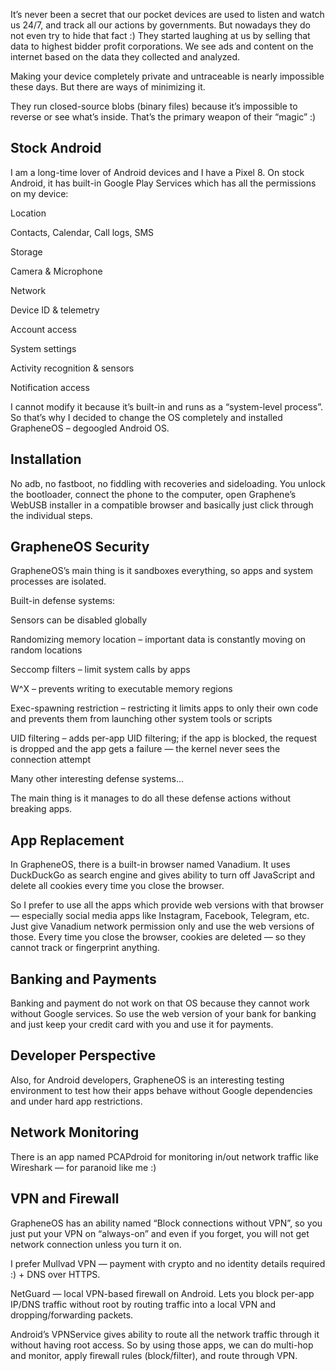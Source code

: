 It’s never been a secret that our pocket devices are used to listen and watch us 24/7, and track all our actions by governments. But nowadays they do not even try to hide that fact :) They started laughing at us by selling that data to highest bidder profit corporations. We see ads and content on the internet based on the data they collected and analyzed.

Making your device completely private and untraceable is nearly impossible these days. But there are ways of minimizing it.

They run closed-source blobs (binary files) because it’s impossible to reverse or see what’s inside. That’s the primary weapon of their “magic” :)

## Stock Android
I am a long-time lover of Android devices and I have a Pixel 8.
On stock Android, it has built-in Google Play Services which has all the permissions on my device:

Location

Contacts, Calendar, Call logs, SMS

Storage

Camera & Microphone

Network

Device ID & telemetry

Account access

System settings

Activity recognition & sensors

Notification access

I cannot modify it because it’s built-in and runs as a “system-level process”.
So that’s why I decided to change the OS completely and installed GrapheneOS – degoogled Android OS.

## Installation
No adb, no fastboot, no fiddling with recoveries and sideloading.
You unlock the bootloader, connect the phone to the computer, open Graphene’s WebUSB installer in a compatible browser and basically just click through the individual steps.

## GrapheneOS Security
GrapheneOS’s main thing is it sandboxes everything, so apps and system processes are isolated.

Built-in defense systems:

Sensors can be disabled globally

Randomizing memory location – important data is constantly moving on random locations

Seccomp filters – limit system calls by apps

W^X – prevents writing to executable memory regions

Exec-spawning restriction – restricting it limits apps to only their own code and prevents them from launching other system tools or scripts

UID filtering – adds per-app UID filtering; if the app is blocked, the request is dropped and the app gets a failure — the kernel never sees the connection attempt

Many other interesting defense systems...

The main thing is it manages to do all these defense actions without breaking apps.

## App Replacement
In GrapheneOS, there is a built-in browser named Vanadium.
It uses DuckDuckGo as search engine and gives ability to turn off JavaScript and delete all cookies every time you close the browser.

So I prefer to use all the apps which provide web versions with that browser — especially social media apps like Instagram, Facebook, Telegram, etc.
Just give Vanadium network permission only and use the web versions of those.
Every time you close the browser, cookies are deleted — so they cannot track or fingerprint anything.

## Banking and Payments
Banking and payment do not work on that OS because they cannot work without Google services.
So use the web version of your bank for banking and just keep your credit card with you and use it for payments.

## Developer Perspective
Also, for Android developers, GrapheneOS is an interesting testing environment to test how their apps behave without Google dependencies and under hard app restrictions.

## Network Monitoring
There is an app named PCAPdroid for monitoring in/out network traffic like Wireshark — for paranoid like me :)

## VPN and Firewall
GrapheneOS has an ability named “Block connections without VPN”, so you just put your VPN on “always-on” and even if you forget, you will not get network connection unless you turn it on.

I prefer Mullvad VPN — payment with crypto and no identity details required :) + DNS over HTTPS.

NetGuard — local VPN-based firewall on Android.
Lets you block per-app IP/DNS traffic without root by routing traffic into a local VPN and dropping/forwarding packets.

Android’s VPNService gives ability to route all the network traffic through it without having root access.
So by using those apps, we can do multi-hop and monitor, apply firewall rules (block/filter), and route through VPN.

